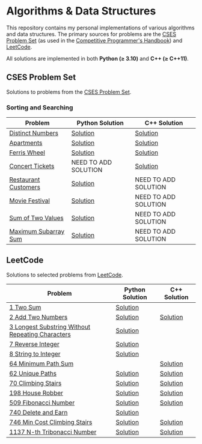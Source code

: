# Algorithms & Data Structures

This repository contains my personal implementations of various algorithms and data structures. The primary sources for problems are the [CSES Problem Set](https://cses.fi/problemset/) (as used in the [Competitive Programmer's Handbook](./cp-handbook/book.pdf)) and [LeetCode](https://leetcode.com/problemset/).

All solutions are implemented in both **Python (≥ 3.10)** and **C++ (≥ C++11)**.

## CSES Problem Set

Solutions to problems from the [CSES Problem Set](https://cses.fi/problemset/).

### Sorting and Searching

| Problem                                                        | Python Solution                                                   | C++ Solution                                                        |
|----------------------------------------------------------------|-------------------------------------------------------------------|---------------------------------------------------------------------|
| [Distinct Numbers](https://cses.fi/problemset/task/1621/)       | [Solution](./cp-handbook/py_src/Sortings/distinct_numbers.py)     | [Solution](./cp-handbook/cpp_src/Sortings/distinct_numbers.cpp)     |
| [Apartments](https://cses.fi/problemset/task/1084/)             | [Solution](./cp-handbook/py_src/Sortings/apartments.py)           | [Solution](./cp-handbook/cpp_src/Sortings/apartment.cpp)            |
| [Ferris Wheel](https://cses.fi/problemset/task/1090)            | [Solution](./cp-handbook/py_src/Sortings/ferris_wheel.py)         | [Solution](./cp-handbook/cpp_src/Sortings/ferris_wheel.cpp)         |
| [Concert Tickets](https://cses.fi/problemset/task/1091)         |                     NEED TO ADD SOLUTION                          | [Solution](./cp-handbook/cpp_src/Sortings/concert_tickets.cpp)      |
| [Restaurant Customers](https://cses.fi/problemset/task/1619)    | [Solution](./cp-handbook/py_src/Sortings/restaurant_customers.py) |                       NEED TO ADD SOLUTION                          |
| [Movie Festival](https://cses.fi/problemset/task/1629)          | [Solution](./cp-handbook/py_src/Sortings/movie_festival.py)       |                       NEED TO ADD SOLUTION                          |
| [Sum of Two Values](https://cses.fi/problemset/task/1640)       | [Solution](./cp-handbook/py_src/Sortings/sum_of_two_values.py)    |                       NEED TO ADD SOLUTION                          |
| [Maximum Subarray Sum](https://cses.fi/problemset/task/1643)    | [Solution](./cp-handbook/py_src/Sortings/max_subarray_sum.py)     |                       NEED TO ADD SOLUTION                          |

## LeetCode

Solutions to selected problems from [LeetCode](https://leetcode.com/).

| Problem                                                                                                                           | Python Solution                                                                   | C++ Solution                                                                     |
|-----------------------------------------------------------------------------------------------------------------------------------|-----------------------------------------------------------------------------------|----------------------------------------------------------------------------------|
| [1 Two Sum](https://leetcode.com/problems/two-sum/)                                                                               | [Solution](./Leetcode/easy/1_two_sum.py)                                          |                                                                                  |
| [2 Add Two Numbers](https://leetcode.com/problems/add-two-numbers/)                                                               | [Solution](./Leetcode/medium/2_add_two_numbers.py)                                | [Solution](./Leetcode/medium/2_add_two_numbers.cpp)                              |
| [3 Longest Substring Without Repeating Characters](https://leetcode.com/problems/longest-substring-without-repeating-characters/) | [Solution](./Leetcode/medium/3_longest_substring_without_repeating_characters.py) |                                                                                  |
| [7 Reverse Integer](https://leetcode.com/problems/reverse-integer/)                                                               | [Solution](./Leetcode/medium/7_reverse_integer.py)                                |                                                                                  |
| [8 String to Integer](https://leetcode.com/problems/string-to-integer-atoi/)                                                      | [Solution](./Leetcode/medium/8_string_to_integer.py)                              |                                                                                  |
| [64 Minimum Path Sum](https://leetcode.com/problems/minimum-path-sum/)                                                            |                                                                                   | [Solution](./Leetcode/dynamic_programming/medium/64_Minimum_Path_Sum.cpp)        |
| [62 Unique Paths](https://leetcode.com/problems/unique-paths/)                                                                    | [Solution](./Leetcode/dynamic_programming/medium/62_unique_paths.py)              | [Solution](./Leetcode/dynamic_programming/medium/62_unique_paths.cpp)            |
| [70 Climbing Stairs](https://leetcode.com/problems/climbing-stairs/)                                                              | [Solution](./Leetcode/dynamic_programming/easy/70_climbing_stairs.py)             | [Solution](./Leetcode/dynamic_programming/easy/70_climbing_stairs.cpp)           |
| [198 House Robber](https://leetcode.com/problems/house-robber/)                                                                   | [Solution](./Leetcode/dynamic_programming/medium/198_house_robber.py)             | [Solution](./Leetcode/dynamic_programming/medium/198_house_robber.cpp)           |
| [509 Fibonacci Number](https://leetcode.com/problems/fibonacci-number/)                                                           | [Solution](./Leetcode/dynamic_programming/easy/509_fibonacci_number.py)           | [Solution](./Leetcode/dynamic_programming/easy/509_fibonacci_number.cpp)         |
| [740 Delete and Earn](https://leetcode.com/problems/delete-and-earn/)                                                             | [Solution](./Leetcode/dynamic_programming/medium/740_delete_and_earn.py)          |                                                                                  |
| [746 Min Cost Climbing Stairs](https://leetcode.com/problems/min-cost-climbing-stairs/)                                           | [Solution](./Leetcode/dynamic_programming/easy/746_min_cost_climbing_stairs.py)   | [Solution](./Leetcode/dynamic_programming/easy/746_min_cost_climbing_stairs.cpp) |
| [1137 N-th Tribonacci Number](https://leetcode.com/problems/n-th-tribonacci-number/)                                              | [Solution](./Leetcode/dynamic_programming/easy/1137_N-th_tribonacci_number.py)    | [Solution](./Leetcode/dynamic_programming/easy/1137_N-th_tribonacci_number.cpp)  |
